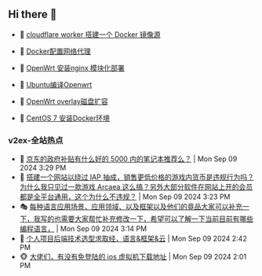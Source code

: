 ## Hi there 👋

<!--
**dkyg666/dkyg666** is a ✨ _special_ ✨ repository because its `README.md` (this file) appears on your GitHub profile.

Here are some ideas to get you started:

- 🔭 I’m currently working on ...
- 🌱 I’m currently learning ...
- 👯 I’m looking to collaborate on ...
- 🤔 I’m looking for help with ...
- 💬 Ask me about ...
- 📫 How to reach me: ...
- 😄 Pronouns: ...
- ⚡ Fun fact: ...
-->

<!-- BLOG-POST-LIST:START -->
- 🦩 [cloudflare worker 搭建一个 Docker 镜像源](http://blog.1996099.xyz/archives/cloudflare-worker-da-jian-yi-ge-docker-jing-xiang-zhan) 

- 🚦 [Docker配置网络代理](http://blog.1996099.xyz/archives/dockerpei-zhi-wang-luo-dai-li) 

- 🫶 [OpenWrt 安装nginx 模块化部署](http://blog.1996099.xyz/archives/openwrt-an-zhuang-nginx-mo-kuai-hua-bu-shu) 

- 🦄 [Ubuntu编译Openwrt](http://blog.1996099.xyz/archives/ubuntuzi-bian-yi-openwrt) 

- 🐻 [OpenWrt overlay磁盘扩容](http://blog.1996099.xyz/archives/openwrt-overlay) 

- 🤖 [CentOS 7 安装Docker环境](http://blog.1996099.xyz/archives/centos-docker) 
<!-- BLOG-POST-LIST:END -->

### v2ex-全站热点
<!-- v2ex:START -->
- 🥸 [京东的政府补贴有什么好的 5000 内的笔记本推荐么？](https://www.v2ex.com/t/1071463#reply4) | Mon Sep 09 2024 3:29 PM
- 🤗 [搭建一个网站以绕过 IAP 抽成，销售更低价格的游戏内货币是违规行为吗？为什么我只见过一款游戏 Arcaea 这么搞？另外大部分软件在网站上开的会员都是全平台通用，这个为什么不违规？](https://www.v2ex.com/t/1071459#reply8) | Mon Sep 09 2024 3:23 PM
- 🎭 [每种语言应用场景、应用领域、以及框架以及他们的竟品大家可以补充一下，我写的也需要大家帮忙补充修改一下，希望可以了解一下当前目前有哪些编程语言，](https://www.v2ex.com/t/1071456#reply5) | Mon Sep 09 2024 3:14 PM
- 🥷 [个人项目后端技术选型求取经，语言&amp;框架&amp;云](https://www.v2ex.com/t/1071445#reply4) | Mon Sep 09 2024 2:42 PM
- 🐵 [大佬们，有没有免登陆的 ios 虚拟机下载地址](https://www.v2ex.com/t/1071439#reply0) | Mon Sep 09 2024 2:01 PM<!-- v2ex:END -->

